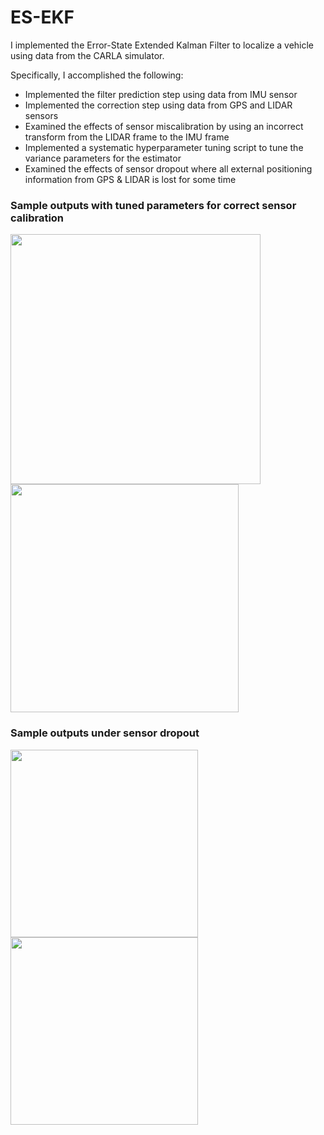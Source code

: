 # ES-EKF
I implemented the Error-State Extended Kalman Filter to localize a vehicle using data from the CARLA simulator.

Specifically, I accomplished the following:
- Implemented the filter prediction step using data from IMU sensor
- Implemented the correction step using data from GPS and LIDAR sensors
- Examined the effects of sensor miscalibration by using an incorrect transform from the LIDAR frame to the IMU frame
- Implemented a systematic hyperparameter tuning script to tune the variance parameters for the estimator
- Examined the effects of sensor dropout where all external positioning information from GPS & LIDAR is lost for some time

### Sample outputs with tuned parameters for correct sensor calibration

<img src="https://github.com/Geniussh/Self-Driving-Cars-Projects/blob/main/Demo%20Images/ES-EKF1.png" width="400px"><img src="https://github.com/Geniussh/Self-Driving-Cars-Projects/blob/main/Demo%20Images/ES-EKF2.png" width="365px">

### Sample outputs under sensor dropout
<img src="https://github.com/Geniussh/Self-Driving-Cars-Projects/blob/main/Demo%20Images/ES-EKF3.png" height="300px"><img src="https://github.com/Geniussh/Self-Driving-Cars-Projects/blob/main/Demo%20Images/ES-EKF4.png" height="300px">
